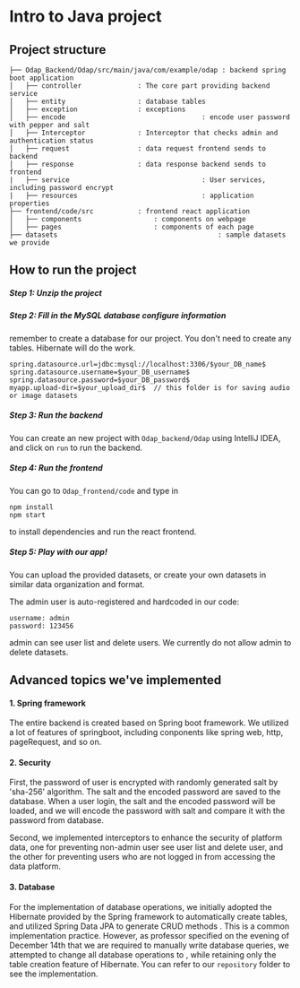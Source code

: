 # Intro to Java project 

## Project structure

```
├── Odap_Backend/Odap/src/main/java/com/example/odap : backend spring boot application
│   ├── controller              : The core part providing backend service
│   ├── entity                  : database tables
│   ├── exception               : exceptions
│   ├── encode									: encode user password with pepper and salt
│   ├── Interceptor             : Interceptor that checks admin and authentication status
│   ├── request                 : data request frontend sends to backend
│   ├── response                : data response backend sends to frontend
|   ├── service									: User services, including password encrypt
|   ├── resources								: application properties
├── frontend/code/src           : frontend react application
│   ├── components          		: components on webpage
│   ├── pages              			: components of each page 
├── datasets										: sample datasets we provide 
```

## How to run the project



##### Step 1: Unzip the project

##### Step 2: Fill in the MySQL database configure information

remember to create a database for our project. You don't need to create any tables. Hibernate will do the work.

```shell
spring.datasource.url=jdbc:mysql://localhost:3306/$your_DB_name$
spring.datasource.username=$your_DB_username$
spring.datasource.password=$your_DB_password$
myapp.upload-dir=$your_upload_dir$  // this folder is for saving audio or image datasets
```

##### Step 3: Run the backend

You can create an new project with ``Odap_backend/Odap`` using IntelliJ IDEA, and click on ``run`` to run the backend.

##### Step 4: Run the frontend

You can go to ``Odap_frontend/code``  and type in 

```shell
npm install
npm start
```

to install dependencies and run the react frontend.

##### Step 5: Play with our app! 

You can upload the provided datasets, or create your own datasets in similar data organization and format.

The admin user is auto-registered and hardcoded in our code: 

```
username: admin
password: 123456
```

admin can see user list and delete users. We currently do not allow admin to delete datasets.

## Advanced topics we've implemented

#### 1. Spring framework

The entire backend is created based on Spring boot framework. We utilized a lot of features of springboot, including conponents like spring web, http, pageRequest, and so on.

#### 2. Security

First, the password of user is encrypted with randomly generated salt by 'sha-256' algorithm. The salt and the encoded password are saved to the database. When a user login, the salt and the encoded password will be loaded, and we will encode the password with salt and compare it with the password from database.

Second, we implemented interceptors to enhance the security of platform data, one for preventing non-admin user see user list and delete user, and the other for preventing users who are not logged in from accessing the data platform.

#### 3. Database 

For the implementation of database operations, we initially adopted the Hibernate provided by the Spring framework to automatically create tables, and utilized Spring Data JPA to generate CRUD methods . This is a common implementation practice. However, as professor specified on the evening of December 14th that we are required to manually write database queries, we attempted to change all database operations to <Insert Specific Implementation>, while retaining only the table creation feature of Hibernate. You can refer to our `repository` folder to see the implementation.